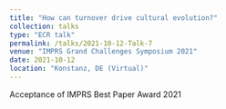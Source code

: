 ```yaml
---
title: "How can turnover drive cultural evolution?"
collection: talks
type: "ECR talk"
permalink: /talks/2021-10-12-Talk-7
venue: "IMPRS Grand Challenges Symposium 2021"
date: 2021-10-12
location: "Konstanz, DE (Virtual)"
---
```


Acceptance of IMPRS Best Paper Award 2021

